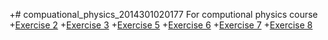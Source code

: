 +# compuational_physics_2014301020177
For computional physics course
+[Exercise 2](https://www.zybuluo.com/yzpwez369/note/504368)
+[Exercise 3](https://www.zybuluo.com/yzpwez369/note/514539)
+[Exercise 5](https://www.zybuluo.com/yzpwez369/note/534108)
+[Exercise 6](https://www.zybuluo.com/yzpwez369/note/542389)
+[Exercise 7](https://www.zybuluo.com/yzpwez369/note/557910)
+[Exercise 8](https://www.zybuluo.com/yzpwez369/note/565835)
